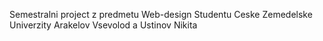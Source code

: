 Semestralni project z predmetu Web-design
Studentu Ceske Zemedelske Univerzity
Arakelov Vsevolod a Ustinov Nikita

